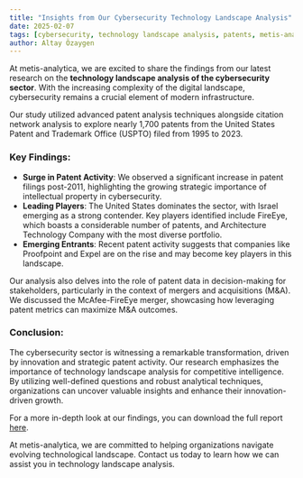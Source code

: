 ```yaml
---
title: "Insights from Our Cybersecurity Technology Landscape Analysis"
date: 2025-02-07
tags: [cybersecurity, technology landscape analysis, patents, metis-analytica]
author: Altay Özaygen
---
```


At metis-analytica, we are excited to share the findings from our
latest research on the **technology landscape analysis of the
cybersecurity sector**. With the increasing complexity of the digital
landscape, cybersecurity remains a crucial element of modern
infrastructure.

Our study utilized advanced patent analysis techniques alongside
citation network analysis to explore nearly 1,700 patents from the
United States Patent and Trademark Office (USPTO) filed from 1995 to
2023.

### Key Findings:

- **Surge in Patent Activity**: We observed a significant increase in
  patent filings post-2011, highlighting the growing strategic
  importance of intellectual property in cybersecurity.
- **Leading Players**: The United States dominates the sector, with
  Israel emerging as a strong contender. Key players identified
  include FireEye, which boasts a considerable number of patents, and
  Architecture Technology Company with the most diverse portfolio.
- **Emerging Entrants**: Recent patent activity suggests that
  companies like Proofpoint and Expel are on the rise and may become
  key players in this landscape.

Our analysis also delves into the role of patent data in
decision-making for stakeholders, particularly in the context of
mergers and acquisitions (M&A). We discussed the McAfee-FireEye
merger, showcasing how leveraging patent metrics can maximize M&A
outcomes.

### Conclusion:

The cybersecurity sector is witnessing a remarkable transformation,
driven by innovation and strategic patent activity. Our research
emphasizes the importance of technology landscape analysis for
competitive intelligence. By utilizing well-defined questions and
robust analytical techniques, organizations can uncover valuable
insights and enhance their innovation-driven growth.

For a more in-depth look at our findings, you can download the full report [here](../../reports/metis-analytica_cybersecurity_v1.pdf).

At metis-analytica, we are committed to helping organizations navigate
evolving technological landscape. Contact us today to learn how we can
assist you in technology landscape analysis.
